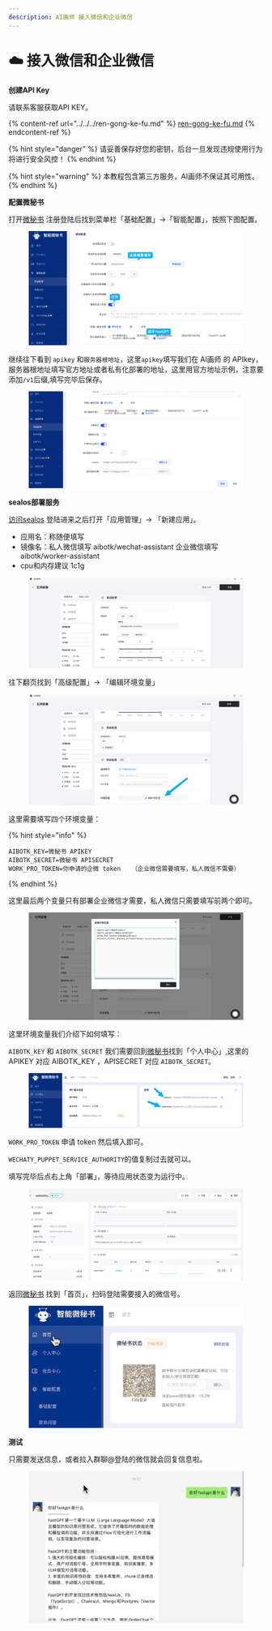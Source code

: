 ```yaml
---
description: AI画师 接入微信和企业微信
---
```


# ☁️ 接入微信和企业微信

**创建API Key**&#x20;

请联系客服获取API KEY。

{% content-ref url="../../../ren-gong-ke-fu.md" %}
[ren-gong-ke-fu.md](../../../ren-gong-ke-fu.md)
{% endcontent-ref %}

{% hint style="danger" %}
请妥善保存好您的密钥，后台一旦发现违规使用行为将进行安全风控！
{% endhint %}

{% hint style="warning" %}
本教程包含第三方服务，AI画师不保证其可用性。
{% endhint %}

**配置微秘书**&#x20;

打开[微秘书](https://wechat.aibotk.com/?r=zWLnZK) 注册登陆后找到菜单栏「基础配置」->「智能配置」，按照下图配置。

<figure><img src="../../../.gitbook/assets/wechat2.png" alt=""><figcaption></figcaption></figure>

继续往下看到 `apikey` 和`服务器根地址`，这里`apikey`填写我们在 AI画师 的 APIkey，服务器根地址填写官方地址或者私有化部署的地址，这里用官方地址示例，注意要添加`/v1`后缀,填写完毕后保存。

<figure><img src="../../../.gitbook/assets/wechat3.png" alt=""><figcaption></figcaption></figure>

**sealos部署服务**

[访问sealos](https://cloud.sealos.io/) 登陆进来之后打开「应用管理」-> 「新建应用」。

* 应用名：称随便填写
* 镜像名：私人微信填写 aibotk/wechat-assistant 企业微信填写 aibotk/worker-assistant
* cpu和内存建议 1c1g

<figure><img src="../../../.gitbook/assets/wechat4.png" alt=""><figcaption></figcaption></figure>

往下翻页找到「高级配置」-> 「编辑环境变量」

<figure><img src="../../../.gitbook/assets/wechat5.png" alt=""><figcaption></figcaption></figure>

这里需要填写四个环境变量：

{% hint style="info" %}
```
AIBOTK_KEY=微秘书 APIKEY
AIBOTK_SECRET=微秘书 APISECRET
WORK_PRO_TOKEN=你申请的企微 token   （企业微信需要填写，私人微信不需要）
```
{% endhint %}

这里最后两个变量只有部署企业微信才需要，私人微信只需要填写前两个即可。

<figure><img src="../../../.gitbook/assets/wechat6.png" alt=""><figcaption></figcaption></figure>

这里环境变量我们介绍下如何填写：

`AIBOTK_KEY` 和 `AIBOTK_SECRET` 我们需要回到[微秘书](https://wechat.aibotk.com/?r=zWLnZK)找到「个人中心」,这里的 APIKEY 对应 AIBOTK\_KEY ，APISECRET 对应 `AIBOTK_SECRET`。

<figure><img src="../../../.gitbook/assets/wechat7.png" alt=""><figcaption></figcaption></figure>

`WORK_PRO_TOKEN` 申请 token 然后填入即可。

`WECHATY_PUPPET_SERVICE_AUTHORITY`的值复制过去就可以。

填写完毕后点右上角「部署」，等待应用状态变为运行中。

<figure><img src="../../../.gitbook/assets/wechat8.png" alt=""><figcaption></figcaption></figure>

返回[微秘书](https://wechat.aibotk.com/?r=zWLnZK) 找到「首页」，扫码登陆需要接入的微信号。

<figure><img src="../../../.gitbook/assets/wechat9.png" alt=""><figcaption></figcaption></figure>

**测试**&#x20;

只需要发送信息，或者拉入群聊@登陆的微信就会回复信息啦。

<figure><img src="../../../.gitbook/assets/wechat10.png" alt=""><figcaption></figcaption></figure>
